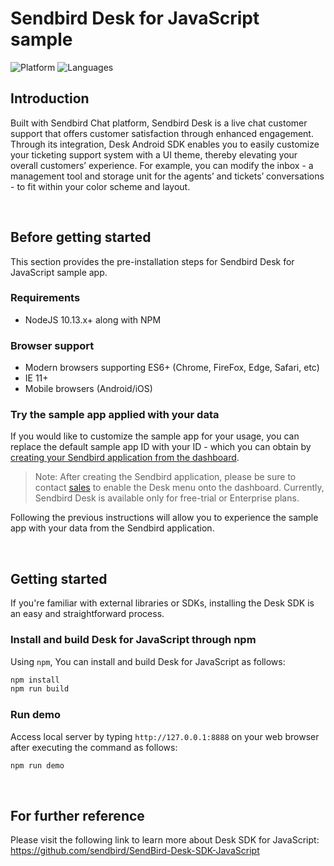 # Sendbird Desk for JavaScript sample

![Platform](https://img.shields.io/badge/platform-JAVASCRIPT-orange.svg)
![Languages](https://img.shields.io/badge/language-JAVASCRIPT-orange.svg)

## Introduction

Built with Sendbird Chat platform, Sendbird Desk is a live chat customer support that offers customer satisfaction through enhanced engagement. Through its integration, Desk Android SDK enables you to easily customize your ticketing support system with a UI theme, thereby elevating your overall customers’ experience. For example, you can modify the inbox - a management tool and storage unit for the agents’ and tickets’ conversations - to fit within your color scheme and layout.

<br />

## Before getting started

This section provides the pre-installation steps for Sendbird Desk for JavaScript sample app. 

### Requirements

- NodeJS 10.13.x+ along with NPM

### Browser support

- Modern browsers supporting ES6+ (Chrome, FireFox, Edge, Safari, etc)
- IE 11+
- Mobile browsers (Android/iOS)

### Try the sample app applied with your data 

If you would like to customize the sample app for your usage, you can replace the default sample app ID with your ID - which you can obtain by [creating your Sendbird application from the dashboard](https://docs.sendbird.com/javascript/quick_start#3_install_and_configure_the_chat_sdk_4_step_1_create_a_sendbird_application_from_your_dashboard).

> Note: After creating the Sendbird application, please be sure to contact [sales](https://get.sendbird.com/talk-to-sales.html) to enable the Desk menu onto the dashboard. Currently, Sendbird Desk is available only for free-trial or Enterprise plans.

Following the previous instructions will allow you to experience the sample app with your data from the Sendbird application.

<br />

## Getting started

If you're familiar with external libraries or SDKs, installing the Desk SDK is an easy and straightforward process. 

### Install and build Desk for JavaScript through npm

Using `npm`, You can install and build Desk for JavaScript as follows: 

```bash
npm install
npm run build
```

### Run demo

Access local server by typing `http://127.0.0.1:8888` on your web browser after executing the command as follows: 

```bash
npm run demo
```

<br />

## For further reference

Please visit the following link to learn more about Desk SDK for JavaScript: https://github.com/sendbird/SendBird-Desk-SDK-JavaScript
